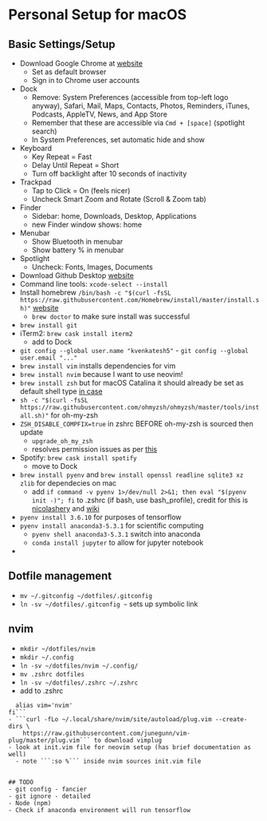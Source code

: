 # Personal Setup for macOS
## Basic Settings/Setup
- Download Google Chrome at [website](https://www.google.com/chrome/)
  - Set as default browser
  - Sign in to Chrome user accounts
- Dock
  - Remove: System Preferences (accessible from top-left logo anyway), Safari, Mail, Maps, Contacts, Photos, Reminders, iTunes, Podcasts, AppleTV, News, and App Store
  - Remember that these are accessible via ```Cmd + [space]``` (spotlight search)
  - In System Preferences, set automatic hide and show
- Keyboard
  - Key Repeat = Fast
  - Delay Until Repeat = Short
  - Turn off backlight after 10 seconds of inactivity
- Trackpad
  - Tap to Click = On (feels nicer)
  - Uncheck Smart Zoom and Rotate (Scroll & Zoom tab)
- Finder
  - Sidebar: home, Downloads, Desktop, Applications
  - new Finder window shows: home
- Menubar
  - Show Bluetooth in menubar
  - Show battery % in menubar
- Spotlight
  - Uncheck: Fonts, Images, Documents
- Download Github Desktop [website](https://desktop.github.com/)
- Command line tools: ```xcode-select --install```
- Install homebrew ```/bin/bash -c "$(curl -fsSL https://raw.githubusercontent.com/Homebrew/install/master/install.sh)"``` [website](https://brew.sh/)
  - ```brew doctor``` to make sure install was successful
- ```brew install git``` 
- iTerm2: ```brew cask install iterm2```
  - add to Dock
- ```git config --global user.name "kvenkatesh5"``` - ```git config --global user.email "..."```
- ```brew install vim``` installs dependencies for vim
- ```brew install nvim``` because I want to use neovim!
- ```brew install zsh``` but for macOS Catalina it should already be set as default shell type [in case](https://github.com/ohmyzsh/ohmyzsh/wiki/Installing-ZSH)
- ```sh -c "$(curl -fsSL https://raw.githubusercontent.com/ohmyzsh/ohmyzsh/master/tools/install.sh)"``` for oh-my-zsh
- ```ZSH_DISABLE_COMPFIX=true``` in zshrc BEFORE oh-my-zsh is sourced then update
  - ```upgrade_oh_my_zsh```
  - resolves permission issues as per [this](https://github.com/ohmyzsh/ohmyzsh/issues/6835)
- Spotify: ```brew cask install spotify```
  - move to Dock
- ```brew install pyenv``` and ```brew install openssl readline sqlite3 xz zlib``` for dependecies on mac
  - add ```if command -v pyenv 1>/dev/null 2>&1; then eval "$(pyenv init -)"; fi``` to .zshrc (if bash, use bash_profile), credit for this is [nicolashery](https://github.com/nicolashery/mac-dev-setup#iterm2) and [wiki](https://github.com/pyenv/pyenv/wiki)
- ```pyenv install 3.6.10``` for purposes of tensorflow
- ```pyenv install anaconda3-5.3.1``` for scientific computing
  - ```pyenv shell anaconda3-5.3.1``` switch into anaconda
  - ```conda install jupyter``` to allow for jupyter notebook
-
 
## Dotfile management
- ```mv ~/.gitconfig ~/dotfiles/.gitconfig```
- ```ln -sv ~/dotfiles/.gitconfig ~``` sets up symbolic link

## nvim
- ```mkdir ~/dotfiles/nvim```
- ```mkdir ~/.config```
- ```ln -sv ~/dotfiles/nvim ~/.config/```
- ```mv .zshrc dotfiles```
- ```ln -sv ~/dotfiles/.zshrc ~/.zshrc```
- add to .zshrc 
```if type nvim > /dev/null 2>&1; then
  alias vim='nvim'
fi```
- ```curl -fLo ~/.local/share/nvim/site/autoload/plug.vim --create-dirs \
    https://raw.githubusercontent.com/junegunn/vim-plug/master/plug.vim``` to download vimplug
- look at init.vim file for neovim setup (has brief documentation as well)
  - note ```:so %``` inside nvim sources init.vim file


## TODO
- git config - fancier
- git ignore - detailed
- Node (npm)
- Check if anaconda environment will run tensorflow 

